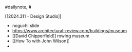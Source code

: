 #dailynote, #

[[2024.311 - Design Studio]]
- noguchi slide
- https://www.architectural-review.com/buildings/museum
- [[David Chipperfield]] rowing museum
- [[How To with John Wilson]]
- 

